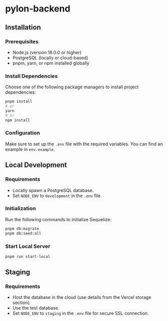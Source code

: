 # pylon-backend

## Installation

### Prerequisites
- Node.js (version 18.0.0 or higher)
- PostgreSQL (locally or cloud-based)
- pnpm, yarn, or npm installed globally

### Install Dependencies
Choose one of the following package managers to install project dependencies:

```bash
pnpm install
# or
yarn
# or
npm install
```

### Configuration
Make sure to set up the `.env` file with the required variables. You can find an example in `env.example`.

## Local Development

### Requirements
- Locally spawn a PostgreSQL database.
- Set `NODE_ENV` to `development` in the `.env` file.

### Initialization
Run the following commands to initialize Sequelize:
```bash
pnpm db:migrate
pnpm db:seed:all
```

### Start Local Server
```bash
pnpm run start-local
```

## Staging

### Requirements
- Host the database in the cloud (use details from the Vercel storage section).
- Use the test database.
- Set `NODE_ENV` to `staging` in the `.env` file for secure SSL connection.